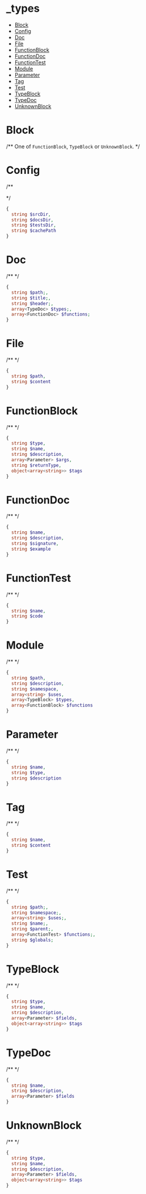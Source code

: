 # _types



- [Block](#block)
- [Config](#config)
- [Doc](#doc)
- [File](#file)
- [FunctionBlock](#function_block)
- [FunctionDoc](#function_doc)
- [FunctionTest](#function_test)
- [Module](#module)
- [Parameter](#parameter)
- [Tag](#tag)
- [Test](#test)
- [TypeBlock](#type_block)
- [TypeDoc](#type_doc)
- [UnknownBlock](#unknown_block)

# Block
/**
One of `FunctionBlock`, `TypeBlock` or `UnknownBlock`.
*/


# Config
/**

*/
```php
{
  string $srcDir,
  string $docsDir,
  string $testsDir,
  string $cachePath
}
```

# Doc
/**
*/
```php
{
  string $path;,
  string $title;,
  string $header;,
  array<TypeDoc> $types;,
  array<FunctionDoc> $functions;
}
```

# File
/**
*/
```php
{
  string $path,
  string $content
}
```

# FunctionBlock
/**
*/
```php
{
  string $type,
  string $name,
  string $description,
  array<Parameter> $args,
  string $returnType,
  object<array<string>> $tags
}
```

# FunctionDoc
/**
*/
```php
{
  string $name,
  string $description,
  string $signature,
  string $example
}
```

# FunctionTest
/**
*/
```php
{
  string $name,
  string $code
}
```

# Module
/**
*/
```php
{
  string $path,
  string $description,
  string $namespace,
  array<string> $uses,
  array<TypeBlock> $types,
  array<FunctionBlock> $functions
}
```

# Parameter
/**
*/
```php
{
  string $name,
  string $type,
  string $description
}
```

# Tag
/**
*/
```php
{
  string $name,
  string $content
}
```

# Test
/**
*/
```php
{
  string $path;,
  string $namespace;,
  array<string> $uses;,
  string $name;,
  string $parent;,
  array<FunctionTest> $functions;,
  string $globals;
}
```

# TypeBlock
/**
*/
```php
{
  string $type,
  string $name,
  string $description,
  array<Parameter> $fields,
  object<array<string>> $tags
}
```

# TypeDoc
/**
*/
```php
{
  string $name,
  string $description,
  array<Parameter> $fields
}
```

# UnknownBlock
/**
*/
```php
{
  string $type,
  string $name,
  string $description,
  array<Parameter> $fields,
  object<array<string>> $tags
}
```
